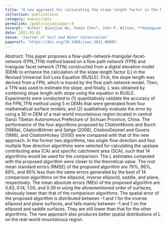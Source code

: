 ```yaml
---
title: "A new approach for calculating the slope length factor in the Revised Universal Soil Loss Equation"
collection: publications
category: manuscripts
permalink: /publication/paper-9
excerpt: 'Author: Qianjiao Wu, Yumin Chen*, John P. Wilson, **Huangyuan Tan**, Tianyou Chu'
date: 2021-03-01
venue: 'Journal of Soil and Water Conservation'
paperurl: 'https://doi.org/10.2489/jswc.2021.00085'
---
```

Abstract: This paper proposes a flow-path-network-triangular-facet-network (FPN_TFN) method based on a flow path network (FPN) and triangular facet network (TFN) constructed from a digital elevation model (DEM) to enhance the calculation of the slope length factor (L) in the Revised Universal Soil Loss Equation (RUSLE). First, the slope length was derived from a FPN, which is traced by the flow path network model. Then, a TFN was used to estimate the slope, and finally, L was obtained by combining slope length with slope using the equation in RUSLE. Experiments were conducted to (1) quantitatively validate the accuracy of the FPN_TFN method using 5 m DEMs that were generated from four mathematical surface models; and (2) qualitatively evaluate the error by using a 30 m DEM of a real-world mountainous region located in central Ganzi Tibetan Autonomous Prefecture of Sichuan Province, China. The performance of the four algorithms proposed by CitationMoore and Burch (1986a), CitationBöhner and Selige (2006), CitationDesmet and Govers (1996), and CitationHickey (2000) were compared with that of the new approach. In the former two algorithms, two single flow direction and four multiple flow direction algorithms were selected for calculating the upslope contributing area (CA) and specific catchment area (SCA), such that 14 algorithms would be used for the comparison. The L estimates computed with the proposed algorithm were closer to the theoretical value. The root mean standard errors (RMSE) of the proposed algorithm are 79%, 96%, 69%, and 90% less than the same errors generated by the best of 14 comparison algorithms on the ellipsoid, inverse ellipsoid, saddle, and plane, respectively. The mean absolute errors (MEs) of the proposed algorithm are 0.83, 0.14, 1.00, and 0.39 m using the aforementioned order of surfaces, obviously lower than that of the comparison algorithms. The spatial error of the proposed algorithm is distributed between –1 and 1 for the inverse ellipsoid and plane surfaces, and falls mainly between –1 and 1 on the ellipsoid and saddle surfaces. They are still lower than that for the other algorithms. The new approach also produces better spatial distributions of L on the real-world mountainous region.
